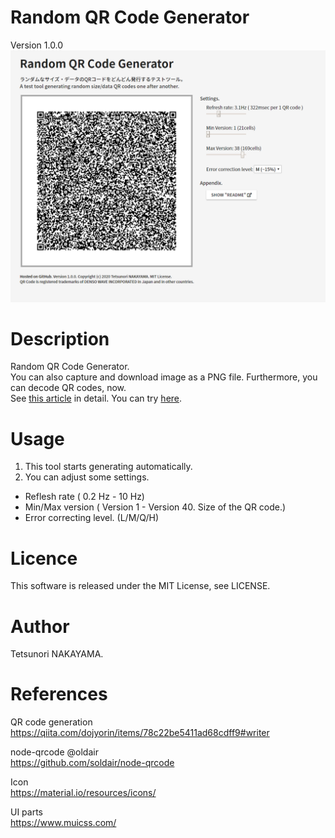 # Random QR Code Generator
Version 1.0.0  
<img src="./images/screenShot.png" width="800px">

# Description
Random QR Code Generator.   
You can also capture and download image as a PNG file. Furthermore, you can decode QR codes, now.  
See [this article](https://qiita.com/tetunori_lego/items/9cba91e4a61c2f3fbf9c) in detail. You can try [here](https://tetunori.github.io/RandomQRCodeGenerator/).

# Usage
1. This tool starts generating automatically.
2. You can adjust some settings.
 - Reflesh rate ( 0.2 Hz - 10 Hz)
 - Min/Max version ( Version 1 - Version 40. Size of the QR code.)
 - Error correcting level. (L/M/Q/H)

# Licence
This software is released under the MIT License, see LICENSE.

# Author
Tetsunori NAKAYAMA.

# References
QR code generation  
https://qiita.com/dojyorin/items/78c22be5411ad68cdff9#writer

node-qrcode @oldair  
https://github.com/soldair/node-qrcode

Icon  
https://material.io/resources/icons/

UI parts  
https://www.muicss.com/
